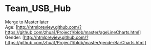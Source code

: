 # Team_USB_Hub
Merge to Master later <br />
Age: [http://htmlpreview.github.com/?https://github.com/zhua1/Project1/blob/master/ageLineCharts.html] <br />
Gender: [http://htmlpreview.github.com/?https://github.com/zhua1/Project1/blob/master/genderBarCharts.html]